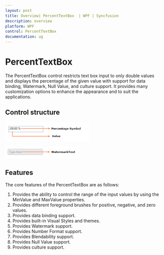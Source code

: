 ```yaml
---
layout: post
title: Overview| PercentTextBox  | WPF | Syncfusion
description: overview
platform: WPF
control: PercentTextBox 
documentation: ug
---
```


# PercentTextBox 

The PercentTextBox control restricts text box input to only double values and displays the percentage of the given value with support for data binding, Watermark, Null Value, and culture support. It provides many customization options to enhance the appearance and to suit the applications.

## Control structure

![wpf percent text box control](Getting-Started_images/Getting-Started_img1.png)

![wpf percent text box control watermark text](Getting-Started_images/Getting-Started_img2.png)

## Features

The core features of the PercentTextBox are as follows: 

1. Provides the ability to control the range of the input values by using the MinValue and MaxValue properties.
2. Provides different foreground brushes for positive, negative, and zero values.
3. Provides data binding support.
4. Provides built-in Visual Styles and themes.
5. Provides Watermark support.
6. Provides Number Format support. 
7. Provides Blendability support.
8. Provides Null Value support.
9. Provides culture support.



